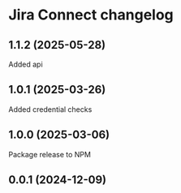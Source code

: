 # Jira Connect changelog

## 1.1.2 (2025-05-28)

Added api

## 1.0.1 (2025-03-26)

Added credential checks 

## 1.0.0 (2025-03-06)

Package release to NPM

## 0.0.1 (2024-12-09)